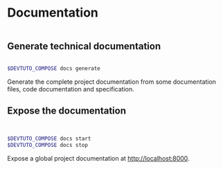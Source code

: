 # Documentation

```{program-output} ../bin/compose/compose.py docs --help

```

## Generate technical documentation

```{program-output} ../bin/compose/compose.py docs generate --help

```

```bash
$DEVTUTO_COMPOSE docs generate
```
Generate the complete project documentation from some documentation files, code documentation and specification.

## Expose the documentation

```{program-output} ../bin/compose/compose.py docs start --help

```

```{program-output} ../bin/compose/compose.py docs stop --help

```

```bash
$DEVTUTO_COMPOSE docs start
$DEVTUTO_COMPOSE docs stop
```

Expose a global project documentation at <http://localhost:8000>.
